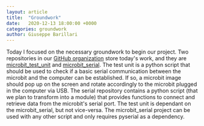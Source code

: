 ```yaml
---
layout: article
title:  "Groundwork"
date:   2020-12-13 18:00:00 +0000
categories: groundwork
author: Giuseppe Barillari
---
```

Today I focused on the necessary groundwork to begin our project. Two repositories in our [GitHub organization][org] store today's work, and they are [microbit_test_unit](https://github.com/Micro-bit-final-project/microbit_test_unit) and [microbit_serial](https://github.com/Micro-bit-final-project/microbit_serial).
The test unit is a python script that should be used to check if a basic serial communication between the microbit and the computer can be established. If so, a microbit image should pop up on the screen and rotate accordingly to the microbit plugged in the computer via USB.
The serial repository contains a python script (that we plan to transform into a module) that provides functions to connect and retrieve data from the microbit's serial port.
The test unit is dependant on the microbit_serial, but not vice-versa. The microbit_serial project can be used with any other script and only requires pyserial as a dependency.

[org]: https://github.com/Micro-bit-final-project/
